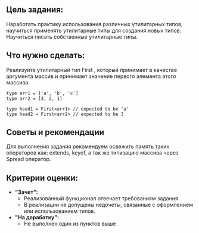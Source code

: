 ## Цель задания:

Наработать практику использования различных утилитарных типов, научиться применять утилитарные типы для создания новых типов. Научиться писать собственные утилитарные типы.

## Что нужно сделать:

Реализуйте утилитарный тип First<T> , который принимает в качестве аргумента массив и принимает значение первого элемента этого массива.

```tsx
type arr1 = ['a', 'b', 'c']
type arr2 = [3, 2, 1]

type head1 = First<arr1> // expected to be 'a'
type head2 = First<arr2> // expected to be 3
```

## Советы и рекомендации

Для выполнения задания рекомендуем освежить память таких операторов как: extends, keyof, а так же типизацию массива через Spread оператор.

## **Критерии оценки:**

- **"Зачет":**
  - Реализованный функционал отвечает требованиям задания
  - В реализации не допущены недочеты, связанные с оформлением или использованием типов.
- **"На доработку":**
  - Не выполнен один из пунктов выше
